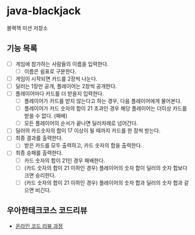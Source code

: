 # java-blackjack

블랙잭 미션 저장소

## 기능 목록
- [ ]  게임에 참가하는 사람들의 이름을 입력한다.
    - [ ]  이름은 쉼표로 구분한다.
- [ ]  게임이 시작되면 카드를 2장씩 나눈다.
- [ ]  딜러는 1장만 공개, 플레이어는 2장씩 공개한다.
- [ ]  플레이어마다 카드를 더 받을지 입력한다.
    - [ ]  플레이어가 카드를 받지 않는다고 하는 경우, 다음 플레이어에게 물어본다.
    - [ ]  플레이어가 카드 숫자의 합이 21 초과인 경우 해당 플레이어는 더이상 카드를 받을 수 없다. (패배)
    - [ ]  모든 플레이어의 순서가 끝나면 딜러차례로 넘어간다.
- [ ]  딜러의 카드숫자의 합이 17 이상이 될 때까지 카드를 한 장씩 받는다.
- [ ]  최종 결과를 출력한다.
    - [ ]  받은 카드를 모두 출력하고, 카드 숫자의 합을 출력한다.
- [ ]  최종 승패를 출력한다.
    - [ ]  카드 숫자의 합이 21인 경우 패배한다.
    - [ ]  (카드 숫자의 합이 21 이하인 경우) 플레이어의 숫자 합이 딜러의 숫자 합보다 크면 승리한다.
    - [ ]  (카드 숫자의 합이 21 이하인 경우) 플레이어의 숫자 합과 딜러의 숫자 합과 같으면 비긴다.

## 우아한테크코스 코드리뷰

- [온라인 코드 리뷰 과정](https://github.com/woowacourse/woowacourse-docs/blob/master/maincourse/README.md)
